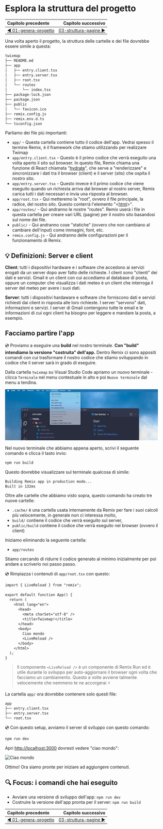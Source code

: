 # Esplora la struttura del progetto

| Capitolo precedente  | Capitolo successivo     |
| :--------------- | ---------------: |
| [◀︎ 01-genera-progetto](../01-genera-progetto)| [03-struttura-pagine ▶︎](../03-struttura-pagine) |

Una volta aperto il progetto, la struttura delle cartelle e dei file dovrebbe essere simile a questa:

```
twixmap
├── README.md
├── app
│   ├── entry.client.tsx
│   ├── entry.server.tsx
│   ├── root.tsx
│   └── routes
│       └── index.tsx
├── package-lock.json
├── package.json
├── public
│   └── favicon.ico
├── remix.config.js
├── remix.env.d.ts
└── tsconfig.json
```

Parliamo dei file più importanti:

- `app/` - Questa cartella contiene tutto il codice dell'app. Vedrai spesso il termine Remix, è il framework che stiamo utilizzando per realizzare Twimap
- `app/entry.client.tsx` - Questo è il primo codice che verrà eseguito una volta aperto il sito sul browser. In questo file, Remix chiama una funzione di React chiamata "[hydrate](https://reactjs.org/docs/react-dom.html#hydrate)", che serve a "renderizzare" e sincronizzare i dati tra il browser (client) e il server (sito) che ospita il nostro sito.
- `app/entry.server.tsx` - Questo invece è il primo codice che viene eseguito quando un richiesta arriva dal browser al nostro server, Remix carica tutti i dati necessari e invia una risposta al browser.
- `app/root.tsx` - Qui metteremo la "root", ovvero il file principale, la radice, del nostro sito. Questo conterrà l'elemento "<[html](https://developer.mozilla.org/en-US/docs/Web/HTML/Element/html)>".
- `app/routes/` - Qui andranno le nostre "routes". Remix userà i file in questa cartella per creare vari URL (pagine) per il nostro sito basandosi sul nome dei file.
- `public/` - Qui andranno cose "statiche" (ovvero che non cambiano al cambiare dell'input) come immagini, font, etc.
- `remix.config.js` - Qui andranno delle configurazioni per il funzionamento di Remix.

## 💡 Definizioni: Server e client

**Client**: tutti i dispositivi hardware e i software che accedono ai servizi erogati da un server dopo aver fatto delle richieste. I client sono "clienti" dei dati e servizi. Gmail è un client con cui accediamo al database di posta, oppure un computer che visualizza i dati meteo è un client che interroga il server del meteo per avere i suoi dati.

**Server**: tutti i dispositivi hardaware e software che forniscono dati e servizi richiesti dai client in risposta alle loro richieste. I server "servono" dati, informazioni e servizi. I server di Gmail contengono tutte le email e le informazioni di cui ogni client ha bisogno per leggere e mandare la posta, a esempio.

## Facciamo partire l'app

💿 Proviamo a eseguire una **build** nel nostro terminale. **Con "build" intendiamo la versione "costruita" dell'app.** Dentro Remix ci sono appositi comandi con cui trasformare il nostro codice che stiamo sviluppando in codice che il server sarà in grado di eseguire. 

Dalla cartella `twixmap` su Visual Studio Code apriamo un nuovo terminale - clicca `Terminale` nel menu contestuale in alto e poi `Nuovo terminale` dal menu a tendina. 

![Ciao mondo](../assets/new-terminal.png)

Nel nuovo terminale che abbiamo appena aperto, scrivi il seguente comando e clicca il tasto invio:

```sh
npm run build
```

Questo dovrebbe visualizzare sul terminale qualcosa di simile:

```
Building Remix app in production mode...
Built in 132ms
```

Oltre alle cartelle che abbiamo visto sopra, questo comando ha creato tre nuove cartelle:
- `.cache/` è una cartella usata internamente da Remix per fare i suoi calcoli più velocemente, in generale non ci interessa molto,
-  `build/` contiene il codice che verrà eseguito sul server,
- `public/build` contiene il codice che verrà eseguito nel browser (ovvero il client)

Iniziamo eliminando la seguente cartella:

- `app/routes`

Stiamo cercando di ridurre il codice generato al minimo inizialmente per poi andare a scriverlo noi passo passo.

💿 Rimpiazza i contenuti di `app/root.tsx` con questo:

```tsx filename=app/root.tsx
import { LiveReload } from "remix";

export default function App() {
  return (
    <html lang="en">
      <head>
        <meta charSet="utf-8" />
        <title>Twixmap!</title>
      </head>
      <body>
        Ciao mondo
        <LiveReload />
      </body>
    </html>
  );
}
```

> Il componente `<LiveReload />` è un componente di Remix Run ed è utile durante lo sviluppo per auto-aggiornare il browser ogni volta che facciamo un cambiamento. Questo a volte avviene talmente velocemente che nemmeno te ne accorgerai ⚡


La cartella `app/` ora dovrebbe contenere solo questi file:

```
app
├── entry.client.tsx
├── entry.server.tsx
└── root.tsx
```

💿 Con questo setup, avviamo il server di sviluppo con questo comando:

```sh
npm run dev
```

Apri [http://localhost:3000](http://localhost:3000) dovresti vedere "ciao mondo":

![Ciao mondo](../assets/02/ciao-mondo.png)

Ottimo! Ora siamo pronte per iniziare ad aggiungere contenuti.

## 🔍 Focus: i comandi che hai eseguito

* Avviare una versione di sviluppo dell'app: `npm run dev`
* Costruire la versione dell'app pronta per il server: `npm run build`

| Capitolo precedente  | Capitolo successivo     |
| :--------------- | ---------------: |
| [◀︎ 01-genera-progetto](../01-genera-progetto)| [03-struttura-pagine ▶︎](../03-struttura-pagine) |
